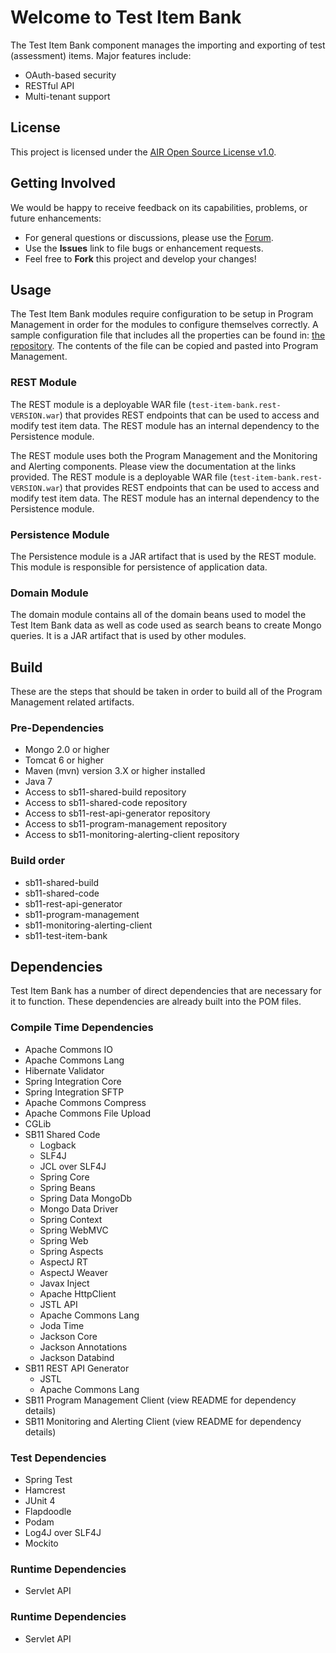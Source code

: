 # Welcome to Test Item Bank #
The Test Item Bank component manages the importing and exporting of test (assessment) items. Major features include:

* OAuth-based security
* RESTful API
* Multi-tenant support

## License ##
This project is licensed under the [AIR Open Source License v1.0](http://www.smarterapp.org/documents/American_Institutes_for_Research_Open_Source_Software_License.pdf).

## Getting Involved ##
We would be happy to receive feedback on its capabilities, problems, or future enhancements:

* For general questions or discussions, please use the [Forum](http://forum.opentestsystem.org/viewforum.php?f=12).
* Use the **Issues** link to file bugs or enhancement requests.
* Feel free to **Fork** this project and develop your changes!

## Usage
The Test Item Bank modules require configuration to be setup in Program Management in order for the modules to configure themselves correctly.  A sample configuration file that includes all the properties can be found in: [the repository](external_release_docs/required-progman-configuration.properties).  The contents of the file can be copied and pasted into Program Management.

### REST Module
The REST module is a deployable WAR file (`test-item-bank.rest-VERSION.war`) that provides REST endpoints that can be used to access and modify test item data.  The REST module has an internal dependency to the Persistence module.

The REST module uses both the Program Management and the Monitoring and Alerting components.  Please view the documentation at the links provided.
The REST module is a deployable WAR file (`test-item-bank.rest-VERSION.war`) that provides REST endpoints that can be used to access and modify test item data.  The REST module has an internal dependency to the Persistence module.

### Persistence Module
The Persistence module is a JAR artifact that is used by the REST module.  This module is responsible for persistence of application data.

### Domain Module
The domain module contains all of the domain beans used to model the Test Item Bank data as well as code used as search beans to create Mongo queries.  It is a JAR artifact that is used by other modules.

## Build
These are the steps that should be taken in order to build all of the Program Management related artifacts.

### Pre-Dependencies
* Mongo 2.0 or higher
* Tomcat 6 or higher
* Maven (mvn) version 3.X or higher installed
* Java 7
* Access to sb11-shared-build repository
* Access to sb11-shared-code repository
* Access to sb11-rest-api-generator repository
* Access to sb11-program-management repository
* Access to sb11-monitoring-alerting-client repository

### Build order

* sb11-shared-build
* sb11-shared-code
* sb11-rest-api-generator
* sb11-program-management
* sb11-monitoring-alerting-client
* sb11-test-item-bank

## Dependencies
Test Item Bank has a number of direct dependencies that are necessary for it to function.  These dependencies are already built into the POM files.

### Compile Time Dependencies
* Apache Commons IO
* Apache Commons Lang
* Hibernate Validator
* Spring Integration Core
* Spring Integration SFTP
* Apache Commons Compress
* Apache Commons File Upload
* CGLib
* SB11 Shared Code
	* Logback
	* SLF4J
	* JCL over SLF4J
	* Spring Core
	* Spring Beans
	* Spring Data MongoDb
	* Mongo Data Driver
	* Spring Context
	* Spring WebMVC
	* Spring Web
	* Spring Aspects
	* AspectJ RT
	* AspectJ Weaver
	* Javax Inject
	* Apache HttpClient
	* JSTL API
	* Apache Commons Lang
	* Joda Time
	* Jackson Core
	* Jackson Annotations
	* Jackson Databind
* SB11 REST API Generator
	* JSTL
	* Apache Commons Lang
* SB11 Program Management Client (view README for dependency details)
* SB11 Monitoring and Alerting Client (view README for dependency details)

### Test Dependencies
* Spring Test
* Hamcrest
* JUnit 4
* Flapdoodle
* Podam
* Log4J over SLF4J
* Mockito

### Runtime Dependencies
* Servlet API
### Runtime Dependencies
* Servlet API